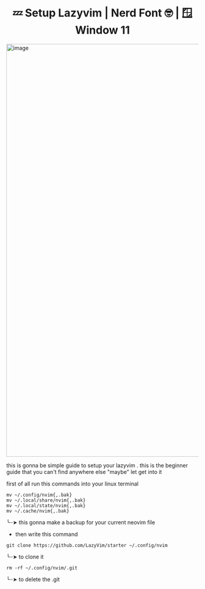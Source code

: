 <h1 align="center">💤 Setup Lazyvim | Nerd Font 🤓 | 🪟 Window 11</h1>
<img width="1920" height="1080" alt="image" src="https://github.com/user-attachments/assets/c6ef55cf-65bb-41c7-85e1-3f38ac285aad" />

this is gonna be simple guide to setup your lazyvim . this is the beginner guide that you can't find anywhere else "maybe" let get into it

first of all run this commands into your linux terminal
```
mv ~/.config/nvim{,.bak}
mv ~/.local/share/nvim{,.bak}
mv ~/.local/state/nvim{,.bak}
mv ~/.cache/nvim{,.bak} 
```
╰┈➤ this gonna make a backup for your current neovim file
- then write this command

```
git clone https://github.com/LazyVim/starter ~/.config/nvim
```
╰┈➤ to clone it
```
rm -rf ~/.config/nvim/.git
```
╰┈➤ to delete the .git

